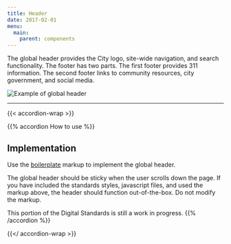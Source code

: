 ```yaml
---
title: Header
date: 2017-02-01
menu:
  main:
    parent: components
---
```


The global header provides the City logo, site-wide navigation, and search functionality. The footer has two parts. The first footer provides 311 information. The second footer links to community resources, city government, and social media.

<img src="/standards-docs/img/header-example.jpg" alt="Example of global header" class="bdr-all bdr-dark-gray">

---

{{< accordion-wrap >}}

{{% accordion How to use %}}
## Implementation

Use the [boilerplate](/templates/markup/boilerplate/) markup to implement the global header.

The global header should be sticky when the user scrolls down the page. If you have included the standards styles, javascript files, and used the markup above, the header should function out-of-the-box. Do not modify the markup.

This portion of the Digital Standards is still a work in progress.
{{% /accordion %}}

{{</ accordion-wrap >}}
